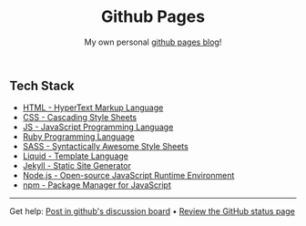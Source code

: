 <header>

<!--
  <<< Author notes: Course header >>>
  Include a 1280×640 image, course title in sentence case, and a concise description in emphasis.
  In your repository settings: enable template repository, add your 1280×640 social image, auto delete head branches.
  Add your open source license, GitHub uses MIT license.
-->

# Github Pages

My own personal [github pages blog](https://acfpeacekeeper.github.io/github-pages/)!

</header>

<!--
  <<< Author notes: Finish >>>
  Review what we learned, ask for feedback, provide next steps.
-->

## Tech Stack
- [HTML - HyperText Markup Language](https://html.com/)
- [CSS - Cascading Style Sheets](https://www.w3.org/Style/CSS/Overview.en.html)
- [JS - JavaScript Programming Language](https://developer.mozilla.org/en-US/docs/Web/javascript)
- [Ruby Programming Language](https://www.ruby-lang.org/en/)
- [SASS - Syntactically Awesome Style Sheets](https://sass-lang.com/)
- [Liquid - Template Language](https://shopify.github.io/liquid/)
- [Jekyll - Static Site Generator](https://jekyllrb.com/)
- [Node.js - Open-source JavaScript Runtime Environment](https://nodejs.org/en)
- [npm - Package Manager for JavaScript](https://www.npmjs.com/package/npm)

<footer>

<!--
  <<< Author notes: Footer >>>
  Add a link to get support, GitHub status page, code of conduct, license link.
-->

---

Get help: [Post in github's discussion board](https://github.com/orgs/skills/discussions/categories/github-pages) &bull; [Review the GitHub status page](https://www.githubstatus.com/)
</footer>
